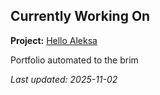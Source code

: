 ## Currently Working On

**Project:** [Hello Aleksa](https://github.com/alxhdd/hello-aleksa)

Portfolio automated to the brim

_Last updated: 2025-11-02_
